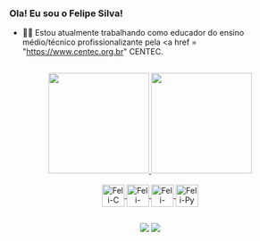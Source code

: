### Ola! Eu sou o Felipe Silva!
 - 👨‍💻 Estou atualmente trabalhando como educador do ensino médio/técnico profissionalizante pela <a href = "https://www.centec.org.br" CENTEC. </a>
 
 ##
 
 <div align="center">
  <a href="https://github.com/felipesilva543">
  <img height="180em" src="https://github-readme-stats-sigma-five.vercel.app/api?username=felipesilva543&show_icons=true&theme=dark&include_all_commits=true&count_private=true"/>
  <img height="180em" src="https://github-readme-stats-sigma-five.vercel.app/api/top-langs/?username=felipesilva543&layout=compact&langs_count=7&theme=dark"/>
</div>
  
  <div align="center" style="display: inline_block"><br>
  <img align="center" alt="Feli-C" height="40" width="40" src="https://cdn.jsdelivr.net/gh/devicons/devicon/icons/c/c-plain.svg">
  <img align="center" alt="Feli-C++" height="40" width="40" src="https://cdn.jsdelivr.net/gh/devicons/devicon/icons/cplusplus/cplusplus-plain.svg">
  <img align="center" alt="Feli-Arduino" height="40" width="40" src="https://cdn.jsdelivr.net/gh/devicons/devicon/icons/arduino/arduino-original-wordmark.svg">
  <img align="center" alt="Feli-Py" height="40" width="40" src="https://cdn.jsdelivr.net/gh/devicons/devicon/icons/python/python-original-wordmark.svg">
  </div>
  
  ##
  
  <div align="center"> 
  <a href = "mailto:ffelipes543@gmail.com"><img src="https://img.shields.io/badge/-Gmail-%23333?style=for-the-badge&logo=gmail&logoColor=white" target="_blank"></a>
  <a href="https://www.linkedin.com/in/ffelipesilva/" target="_blank"><img src="https://img.shields.io/badge/-LinkedIn-%230077B5?style=for-the-badge&logo=linkedin&logoColor=white" target="_blank"></a> 
 

</div>
